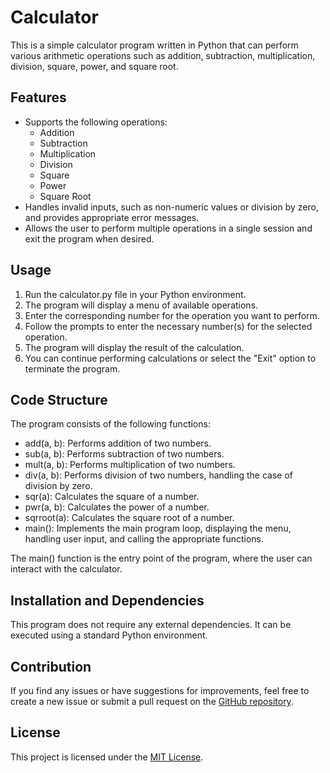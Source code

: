 # Calculator

This is a simple calculator program written in Python that can perform various arithmetic operations such as addition, 
subtraction, multiplication, division, square, power, and square root.

## Features
- Supports the following operations:
  - Addition
  - Subtraction
  - Multiplication
  - Division
  - Square
  - Power
  - Square Root
- Handles invalid inputs, such as non-numeric values or division by zero, and provides appropriate error messages.
- Allows the user to perform multiple operations in a single session and exit the program when desired.

## Usage

1. Run the calculator.py file in your Python environment.
2. The program will display a menu of available operations.
3. Enter the corresponding number for the operation you want to perform.
4. Follow the prompts to enter the necessary number(s) for the selected operation.
5. The program will display the result of the calculation.
6. You can continue performing calculations or select the "Exit" option to terminate the program.

## Code Structure

The program consists of the following functions:

- add(a, b): Performs addition of two numbers.
- sub(a, b): Performs subtraction of two numbers.
- mult(a, b): Performs multiplication of two numbers.
- div(a, b): Performs division of two numbers, handling the case of division by zero.
- sqr(a): Calculates the square of a number.
- pwr(a, b): Calculates the power of a number.
- sqrroot(a): Calculates the square root of a number.
- main(): Implements the main program loop, displaying the menu, handling user input, and calling the appropriate functions.

The main() function is the entry point of the program, where the user can interact with the calculator.

## Installation and Dependencies

This program does not require any external dependencies. It can be executed using a standard Python environment.

## Contribution

If you find any issues or have suggestions for improvements, feel free to create a new issue or submit a pull request on the [GitHub repository](https://github.com/your-username/calculator).

## License

This project is licensed under the [MIT License](LICENSE).
